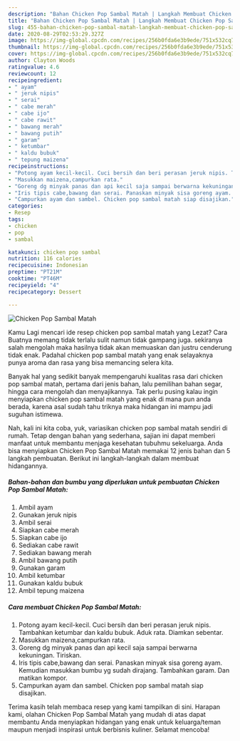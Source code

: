 ```yaml
---
description: "Bahan Chicken Pop Sambal Matah | Langkah Membuat Chicken Pop Sambal Matah Yang Sempurna"
title: "Bahan Chicken Pop Sambal Matah | Langkah Membuat Chicken Pop Sambal Matah Yang Sempurna"
slug: 455-bahan-chicken-pop-sambal-matah-langkah-membuat-chicken-pop-sambal-matah-yang-sempurna
date: 2020-08-29T02:53:29.327Z
image: https://img-global.cpcdn.com/recipes/256b0fda6e3b9ede/751x532cq70/chicken-pop-sambal-matah-foto-resep-utama.jpg
thumbnail: https://img-global.cpcdn.com/recipes/256b0fda6e3b9ede/751x532cq70/chicken-pop-sambal-matah-foto-resep-utama.jpg
cover: https://img-global.cpcdn.com/recipes/256b0fda6e3b9ede/751x532cq70/chicken-pop-sambal-matah-foto-resep-utama.jpg
author: Clayton Woods
ratingvalue: 4.6
reviewcount: 12
recipeingredient:
- " ayam"
- " jeruk nipis"
- " serai"
- " cabe merah"
- " cabe ijo"
- " cabe rawit"
- " bawang merah"
- " bawang putih"
- " garam"
- " ketumbar"
- " kaldu bubuk"
- " tepung maizena"
recipeinstructions:
- "Potong ayam kecil-kecil. Cuci bersih dan beri perasan jeruk nipis. Tambahkan ketumbar dan kaldu bubuk. Aduk rata. Diamkan sebentar."
- "Masukkan maizena,campurkan rata."
- "Goreng dg minyak panas dan api kecil saja sampai berwarna kekuningan. Tiriskan."
- "Iris tipis cabe,bawang dan serai. Panaskan minyak sisa goreng ayam. Kemudian masukkan bumbu yg sudah dirajang. Tambahkan garam. Dan matikan kompor."
- "Campurkan ayam dan sambel. Chicken pop sambal matah siap disajikan."
categories:
- Resep
tags:
- chicken
- pop
- sambal

katakunci: chicken pop sambal 
nutrition: 116 calories
recipecuisine: Indonesian
preptime: "PT21M"
cooktime: "PT46M"
recipeyield: "4"
recipecategory: Dessert

---
```



![Chicken Pop Sambal Matah](https://img-global.cpcdn.com/recipes/256b0fda6e3b9ede/751x532cq70/chicken-pop-sambal-matah-foto-resep-utama.jpg)

Kamu Lagi mencari ide resep chicken pop sambal matah yang Lezat? Cara Buatnya memang tidak terlalu sulit namun tidak gampang juga. sekiranya salah mengolah maka hasilnya tidak akan memuaskan dan justru cenderung tidak enak. Padahal chicken pop sambal matah yang enak selayaknya punya aroma dan rasa yang bisa memancing selera kita.

Banyak hal yang sedikit banyak mempengaruhi kualitas rasa dari chicken pop sambal matah, pertama dari jenis bahan, lalu pemilihan bahan segar, hingga cara mengolah dan menyajikannya. Tak perlu pusing kalau ingin menyiapkan chicken pop sambal matah yang enak di mana pun anda berada, karena asal sudah tahu triknya maka hidangan ini mampu jadi suguhan istimewa.




Nah, kali ini kita coba, yuk, variasikan chicken pop sambal matah sendiri di rumah. Tetap dengan bahan yang sederhana, sajian ini dapat memberi manfaat untuk membantu menjaga kesehatan tubuhmu sekeluarga. Anda bisa menyiapkan Chicken Pop Sambal Matah memakai 12 jenis bahan dan 5 langkah pembuatan. Berikut ini langkah-langkah dalam membuat hidangannya.

<!--inarticleads1-->

##### Bahan-bahan dan bumbu yang diperlukan untuk pembuatan Chicken Pop Sambal Matah:

1. Ambil  ayam
1. Gunakan  jeruk nipis
1. Ambil  serai
1. Siapkan  cabe merah
1. Siapkan  cabe ijo
1. Sediakan  cabe rawit
1. Sediakan  bawang merah
1. Ambil  bawang putih
1. Gunakan  garam
1. Ambil  ketumbar
1. Gunakan  kaldu bubuk
1. Ambil  tepung maizena




<!--inarticleads2-->

##### Cara membuat Chicken Pop Sambal Matah:

1. Potong ayam kecil-kecil. Cuci bersih dan beri perasan jeruk nipis. Tambahkan ketumbar dan kaldu bubuk. Aduk rata. Diamkan sebentar.
1. Masukkan maizena,campurkan rata.
1. Goreng dg minyak panas dan api kecil saja sampai berwarna kekuningan. Tiriskan.
1. Iris tipis cabe,bawang dan serai. Panaskan minyak sisa goreng ayam. Kemudian masukkan bumbu yg sudah dirajang. Tambahkan garam. Dan matikan kompor.
1. Campurkan ayam dan sambel. Chicken pop sambal matah siap disajikan.




Terima kasih telah membaca resep yang kami tampilkan di sini. Harapan kami, olahan Chicken Pop Sambal Matah yang mudah di atas dapat membantu Anda menyiapkan hidangan yang enak untuk keluarga/teman maupun menjadi inspirasi untuk berbisnis kuliner. Selamat mencoba!
